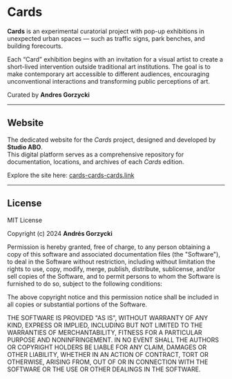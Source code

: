 # Cards

**Cards** is an experimental curatorial project with pop-up exhibitions in unexpected urban spaces — such as traffic signs, park benches, and building forecourts.  

Each “Card” exhibition begins with an invitation for a visual artist to create a short-lived intervention outside traditional art institutions. The goal is to make contemporary art accessible to different audiences, encouraging unconventional interactions and transforming public perceptions of art.

Curated by **Andres Gorzycki**

---

## Website

The dedicated website for the *Cards* project, designed and developed by **Studio ABO**.  
This digital platform serves as a comprehensive repository for documentation, locations, and archives of each *Cards* edition.  

Explore the site here: [cards-cards-cards.link](http://cards-cards-cards.link/)

---

## License

MIT License  

Copyright (c) 2024 **Andrés Gorzycki**

Permission is hereby granted, free of charge, to any person obtaining a copy of this software and associated documentation files (the "Software"), to deal in the Software without restriction, including without limitation the rights to use, copy, modify, merge, publish, distribute, sublicense, and/or sell copies of the Software, and to permit persons to whom the Software is furnished to do so, subject to the following conditions:

The above copyright notice and this permission notice shall be included in all copies or substantial portions of the Software.  

THE SOFTWARE IS PROVIDED "AS IS", WITHOUT WARRANTY OF ANY KIND, EXPRESS OR IMPLIED, INCLUDING BUT NOT LIMITED TO THE WARRANTIES OF MERCHANTABILITY, FITNESS FOR A PARTICULAR PURPOSE AND NONINFRINGEMENT. IN NO EVENT SHALL THE AUTHORS OR COPYRIGHT HOLDERS BE LIABLE FOR ANY CLAIM, DAMAGES OR OTHER LIABILITY, WHETHER IN AN ACTION OF CONTRACT, TORT OR OTHERWISE, ARISING FROM, OUT OF OR IN CONNECTION WITH THE SOFTWARE OR THE USE OR OTHER DEALINGS IN THE SOFTWARE.
